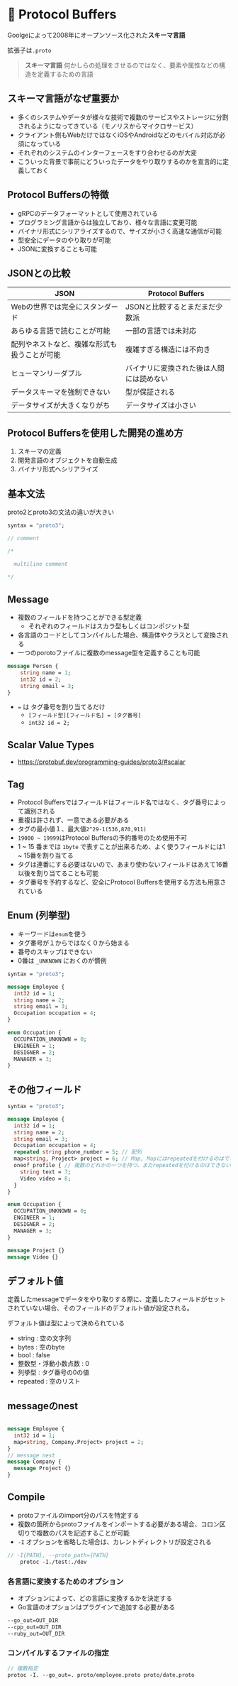 # 🥽 Protocol Buffers

Goolgeによって2008年にオープンソース化された**スキーマ言語**

拡張子は`.proto`

> **スキーマ言語**
何かしらの処理をさせるのではなく、要素や属性などの構造を定義するための言語
>

## スキーマ言語がなぜ重要か

- 多くのシステムやデータが様々な技術で複数のサービスやストレージに分割されるようになってきている（モノリスからマイクロサービス）
- クライアント側もWebだけではなくiOSやAndroidなどのモバイル対応が必須になっている
- それぞれのシステムのインターフェースをすり合わせるのが大変
- こういった背景で事前にどういったデータをやり取りするのかを宣言的に定義しておく

## Protocol Buffersの特徴

- gRPCのデータフォーマットとして使用されている
- プログラミング言語からは独立しており、様々な言語に変更可能
- バイナリ形式にシリアライズするので、サイズが小さく高速な通信が可能
- 型安全にデータのやり取りが可能
- JSONに変換することも可能

## JSONとの比較

| **JSON** | **Protocol Buffers** |
| --- | --- |
| Webの世界では完全にスタンダード | JSONと比較するとまだまだ少数派 |
| あらゆる言語で読むことが可能 | 一部の言語では未対応 |
| 配列やネストなど、複雑な形式も扱うことが可能 | 複雑すぎる構造には不向き |
| ヒューマンリーダブル | バイナリに変換された後は人間には読めない |
| データスキーマを強制できない | 型が保証される |
| データサイズが大きくなりがち | データサイズは小さい |

## Protocol Buffersを使用した開発の進め方

1. スキーマの定義
2. 開発言語のオブジェクトを自動生成
3. バイナリ形式へシリアライズ

## 基本文法

proto2とproto3の文法の違いが大きい

```protobuf
syntax = "proto3";

// comment

/*

  multiline comment 
  
*/
```
## Message

- 複数のフィールドを持つことができる型定義
    - それぞれのフィールドはスカラ型もしくはコンポジット型
- 各言語のコードとしてコンパイルした場合、構造体やクラスとして変換される
- 一つのporotoファイルに複数のmessage型を定義することも可能

```protobuf
message Person {
	string name = 1;
	int32 id = 2;
	string email = 3;
}
```

- `=` は タグ番号を割り当てるだけ
    - `[フィールド型][フィールド名] = [タグ番号]`
    - `int32 id = 2;`

## Scalar Value Types
- https://protobuf.dev/programming-guides/proto3/#scalar

## Tag

- Protocol Buffersではフィールドはフィールド名ではなく、タグ番号によって識別される
- 重複は許されず、一意である必要がある
- タグの最小値１、最大値`2^29-1(536,870,911)`
- `19000 ~ 19999`はProtocol Buffersの予約番号のため使用不可
- 1 ~ 15 番までは `1byte` で表すことが出来るため、よく使うフィールドには1 ~ 15番を割り当てる
- タグは連番にする必要はないので、あまり使わないフィールドはあえて16番以後を割り当てることも可能
- タグ番号を予約するなど、安全にProtocol Buffersを使用する方法も用意されている

## Enum (列挙型)

- キーワードは`enum`を使う
- タグ番号が１からではなく０から始まる
- 番号のスキップはできない
- 0番は `_UNKNOWN` におくのが慣例

```protobuf
syntax = "proto3";

message Employee {
  int32 id = 1;
  string name = 2;
  string email = 3;
  Occupation occupation = 4;
}

enum Occupation {
  OCCUPATION_UNKNOWN = 0;
  ENGINEER = 1;
  DESIGNER = 2;
  MANAGER = 3;
}
```
## その他フィールド
```protobuf
syntax = "proto3";

message Employee {
  int32 id = 1;
  string name = 2;
  string email = 3;
  Occupation occupation = 4;
  repeated string phone_number = 5; // 配列
  map<string, Project> project = 6; // Map, Mapにはrepeatedを付けるのはできない
  oneof profile { // 複数のどれかの一つを持つ、またrepeatedを付けるのはできない
    string text = 7;
    Video video = 8;
  }
}

enum Occupation {
  OCCUPATION_UNKNOWN = 0;
  ENGINEER = 1;
  DESIGNER = 2;
  MANAGER = 3;
}

message Project {}
message Video {}
```
## デフォルト値

定義したmessageでデータをやり取りする際に、定義したフィールドがセットされていない場合、そのフィールドのデフォルト値が設定される。

デフォルト値は型によって決められている

- string : 空の文字列
- bytes : 空のbyte
- bool : false
- 整数型・浮動小数点数 : 0
- 列挙型 : タグ番号の0の値
- repeated : 空のリスト
## messageのnest
```protobuf

message Employee {
  int32 id = 1;
  map<string, Company.Project> project = 2;
}
// message nest
message Company {
  message Project {}
}
```
## Compile

- protoファイルのimport分のパスを特定する
- 複数の箇所からprotoファイルをインポートする必要がある場合、コロン区切りで複数のパスを記述することが可能
- `-I` オプションを省略した場合は、カレントディレクトリが設定される

```protobuf
// -I{PATH}, --proto_path={PATH}
	protoc -I./test:./dev 
```

### 各言語に変換するためのオプション

- オプションによって、どの言語に変換するかを決定する
- Go言語のオプションはプラグインで追加する必要がある

```protobuf
--go_out=OUT_DIR
--cpp_out=OUT_DIR
--ruby_out=OUT_DIR
```

### コンパイルするファイルの指定

```protobuf
// 複数指定
protoc -I. --go_out=. proto/employee.proto proto/date.proto
```